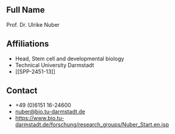 ## Full Name
Prof. Dr. Ulrike Nuber

## Affiliations
- Head, Stem cell and developmental biology
- Technical University Darmstadt
- [[SPP-2451-13]]
## Contact
- +49 (0)6151 16-24600
- nuber@bio.tu-darmstadt.de
- https://www.bio.tu-darmstadt.de/forschung/research_groups/Nuber_Start.en.jsp
